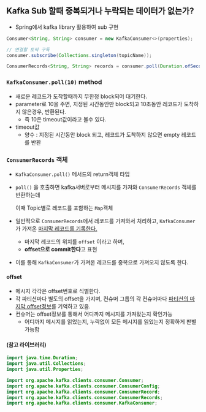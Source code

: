 ## Kafka Sub 할때 중복되거나 누락되는 데이터가 없는가?

- Spring에서 kafka library 활용하여 sub 구현

```java
Consumer<String, String> consumer = new KafkaConsumer<>(properties);

// 연결할 토픽 구독
consumer.subscribe(Collections.singleton(topicName));

ConsumerRecords<String, String> records = consumer.poll(Duration.ofSeconds(5));
```

### `KafkaConsumer.poll(10)` method

- 새로운 레코드가 도착할때까지 무한정 block되어 대기한다.
- parameter로 10을 주면, 지정된 시간동안만 block되고 10초동안 레코드가 도착하지 않은경우, 반환된다.
    - 즉 10은 timeout값이라고 볼수 있다.
- timeout값
    - 양수 : 지정된 시간동안 block 되고, 레코드가 도착하지 않으면 empty 레코드를 반환

### `ConsumerRecords` 객체

- `KafkaConsumer.poll()` 메서드의 return객체 타입
- `poll()` 을 호출하면 kafka서버로부터 메시지를 가져와 `ConsumerRecords` 객체를 반환하는데

    이때 Topic별로 레코드를 포함하는 `Map`객체
- 일반적으로 `ConsumerRecords`에서 레코드를 가져와서 처리하고,
     `KafkaConsumer`가 가져온 <u>마지막 레코드를 기록한다.</u>

    - 마지막 레코드의 위치를 `offset` 이라고 하며,
    - **offset으로 commit한다**고 표현
- 이를 통해 `KafkaConsumer`가 가져온 레코드를 중복으로 가져오지 않도록 한다.

#### offset

- 메시지 각각은 offset번호로 식별한다.
- 각 파티션마다 별도의 offset을 가지며, 컨슈머 그룹의 각 컨슈머마다 <u>파티션의 마지막 offset정보</u>를 기억하고 있음.
- 컨슈머는 offset정보를 통해서 어디까지 메시지를 가져왔는지 확인가능
    - 어디까지 메시지를 읽었는지, 누락없이 모든 메시지를 읽었는지 정확하게 판별가능함




#### (참고 라이브러리)

```java
import java.time.Duration;
import java.util.Collections;
import java.util.Properties;

import org.apache.kafka.clients.consumer.Consumer;
import org.apache.kafka.clients.consumer.ConsumerConfig;
import org.apache.kafka.clients.consumer.ConsumerRecord;
import org.apache.kafka.clients.consumer.ConsumerRecords;
import org.apache.kafka.clients.consumer.KafkaConsumer;
```

